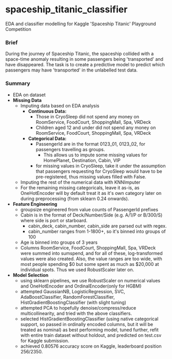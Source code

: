 # spaceship_titanic_classifier
EDA and classifier modelling for Kaggle 'Spaceship Titanic' Playground Competition

### Brief
During the journey of Spaceship Titanic, the spaceship collided with a space-time anomaly resulting in some passengers being 'transported' and have disappeared. The task is to create a predictive model to predict which passengers may have 'transported' in the unlabelled test data.

### Summary
- EDA on dataset
- **Missing Data**
  - Imputing data based on EDA analysis
    - **Continuous Data:**
      - Those in CryoSleep did not spend any money on RoomService, FoodCourt, ShoppingMall, Spa, VRDeck
      - Children aged 12 and under did not spend any money on RoomService, FoodCourt, ShoppingMall, Spa, VRDeck
    - **Categorical Data:**
      - PassengerId are in the format 0123_01, 0123_02, for passengers travelling as groups.
        - This allows us to impute some missing values for HomePlanet, Destination, Cabin, VIP
      - for missing values in CryoSleep, take it under the assumption that passengers requesting for CryoSleep would have to be pre-registered, thus missing values filled with False.
  - Imputing the rest of the numerical data with KNNImputer
  - For the remaining missing categoricals, leave it as-is, as OneHotEncoder will by default treat it as it's own category later on during preprocessing (from sklearn 0.24 onwards). 
- **Feature Engineering**
  - groupsize engineered from value counts of PassengerId prefixes
  - Cabin is in the format of Deck/Number/Side (e.g. A/1/P or B/300/S) where side is port or starboard.
    - cabin_deck, cabin_number, cabin_side are parsed out with regex.
    - cabin_number ranges from 1-1800+, so it's binned into groups of 100
  - Age is binned into groups of 3 years
  - Columns RoomService, FoodCourt, ShoppingMall, Spa, VRDeck were summed into sumspend, and for all of these, log-transformed values were also created. Also, the value ranges are too wide, with most people spending $0 but some spent as much as $20,000 at individual spots. Thus we used RobustScaler later on.
- **Model Selection**
  - using sklearn pipelines, we use RobustScaler on numerical values and OneHotEncoder and OrdinalEncoder(only for HGBM)
  - attempted GaussianNB, LogisticRegression, SVC, AdaBoostClassifier, RandomForestClassifier, HistGradientBoostingClassifier (with slight tuning)
  - attempted PCA to hopefully denoise/compress/reduce multicollinearity, and tried with the above classifiers.
  - selected HistGradientBoostingClassifier (using native categorical support, so passed in ordinally encoded columns, but it will be treated as nominal) as best performing model, tuned further, refit with entire train dataset without holdout, and predicted on test.csv for Kaggle submission.
  - achieved 0.80576 accuracy score on Kaggle, leaderboard position 256/2350.
  
